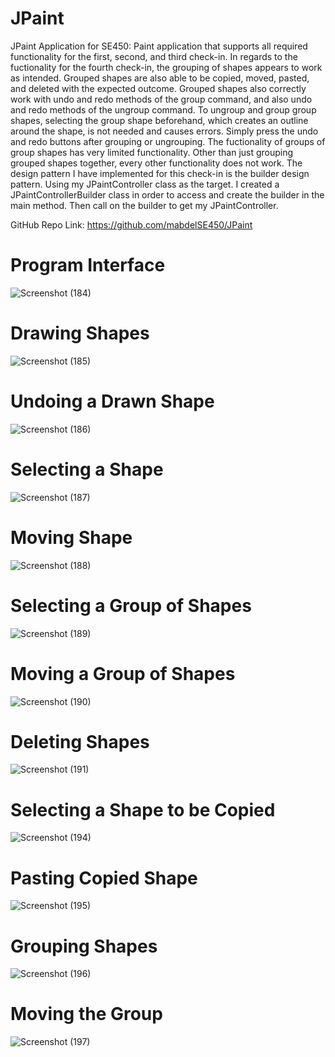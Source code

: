 # JPaint
JPaint Application for SE450:
Paint application that supports all required functionality for the first, second, and third check-in. In regards to the fuctionality for the fourth check-in, the grouping of shapes appears to work as intended. Grouped shapes are also
able to be copied, moved, pasted, and deleted with the expected outcome. Grouped shapes also correctly work with undo and redo methods of the group command, and also undo and redo methods of the ungroup command. To ungroup and group group shapes, selecting the group shape beforehand, which creates an outline around the shape, is not needed and causes errors. Simply press the undo and redo buttons after grouping or ungrouping. The fuctionality of groups of group shapes has very limited functionality. Other than just grouping grouped shapes together, every other functionality does not work. The design pattern I have implemented for this check-in is the builder design pattern. Using my JPaintController class as the target. I created a JPaintControllerBuilder class in order to access and create the builder in the main method. Then call on the builder to get my JPaintController.

GitHub Repo Link:
https://github.com/mabdelSE450/JPaint

# Program Interface
![Screenshot (184)](https://github.com/mabdelsPROJECTS/JPaint/assets/137844707/a081165c-743e-4ab8-b31d-9c8b42396dda)

# Drawing Shapes
![Screenshot (185)](https://github.com/mabdelsPROJECTS/JPaint/assets/137844707/2d4f9674-c551-4537-8d29-d125ef996c98)

# Undoing a Drawn Shape
![Screenshot (186)](https://github.com/mabdelsPROJECTS/JPaint/assets/137844707/b4f96670-02b2-4299-b24f-a3233d159006)

# Selecting a Shape
![Screenshot (187)](https://github.com/mabdelsPROJECTS/JPaint/assets/137844707/a16bbeb8-fc30-43d2-b55c-a41f7ad6bcc3)

# Moving Shape
![Screenshot (188)](https://github.com/mabdelsPROJECTS/JPaint/assets/137844707/162adde0-487a-4886-ae33-0e02fb2c0366)

# Selecting a Group of Shapes
![Screenshot (189)](https://github.com/mabdelsPROJECTS/JPaint/assets/137844707/85e3842e-8d23-4bd9-859e-be687c6b1fb0)

# Moving a Group of Shapes
![Screenshot (190)](https://github.com/mabdelsPROJECTS/JPaint/assets/137844707/fdc03579-f9ae-48c6-b7ce-d763177bf6e1)

# Deleting Shapes
![Screenshot (191)](https://github.com/mabdelsPROJECTS/JPaint/assets/137844707/06a5a195-2c07-43ea-8c76-39ec15ff7694)

# Selecting a Shape to be Copied
![Screenshot (194)](https://github.com/mabdelsPROJECTS/JPaint/assets/137844707/0c9dab4d-1a56-4be3-952b-a85cead9aa11)

# Pasting Copied Shape
![Screenshot (195)](https://github.com/mabdelsPROJECTS/JPaint/assets/137844707/4f6019f2-0d59-4034-850c-17ece29c7e06)

# Grouping Shapes
![Screenshot (196)](https://github.com/mabdelsPROJECTS/JPaint/assets/137844707/cdf77781-a3b7-4e27-9597-b2c7b941ccb3)

# Moving the Group
![Screenshot (197)](https://github.com/mabdelsPROJECTS/JPaint/assets/137844707/9b688e88-461d-4663-8c99-60db3550d740)








